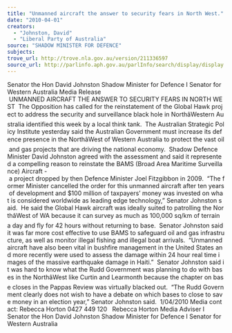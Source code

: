 ```yaml
---
title: "Unmanned aircraft the answer to security fears in North West."
date: "2010-04-01"
creators:
  - "Johnston, David"
  - "Liberal Party of Australia"
source: "SHADOW MINISTER FOR DEFENCE"
subjects:
trove_url: http://trove.nla.gov.au/version/211336597
source_url: http://parlinfo.aph.gov.au/parlInfo/search/display/display.w3p;query=Id%3A%22media/pressrel/G9DW6%22
---
```


 Senator the Hon David Johnston  Shadow Minister for Defence   I   Senator for Western Australia  Media Release   UNMANNED AIRCRAFT THE ANSWER TO SECURITY FEARS IN NORTH WEST  The Opposition has called for the reinstatement of the Global Hawk project to address the security and surveillance black hole in NorthâWestern Australia identified this week by a local think tank.  The Australian Strategic Policy Institute yesterday said the Australian Government must increase its defence presence in the NorthâWest of Western Australia to protect the vast oil and gas projects that are driving the national economy.  Shadow Defence Minister David Johnston agreed with the assessment and said it represented a compelling reason to reinstate the BAMS (Broad Area Maritime Surveillance) Aircraft - a project dropped by then Defence Minister Joel Fitzgibbon in 2009.  “The former Minister cancelled the order for this unmanned aircraft after ten years of development and $100 million of taxpayers’ money was invested on what is considered worldwide as leading edge technology,” Senator Johnston said.  He said the Global Hawk aircraft was ideally suited to patrolling the NorthâWest of WA because it can survey as much as 100,000 sq/km of terrain a day and fly for 42 hours without returning to base.  Senator Johnston said it was far more cost effective to use BAMS to safeguard oil and gas infrastructure, as well as monitor illegal fishing and illegal boat arrivals.  “Unmanned aircraft have also been vital in bushfire management in the United States and more recently were used to assess the damage within 24 hour real time images of the massive earthquake damage in Haiti.”  Senator Johnston said it was hard to know what the Rudd Government was planning to do with bases in the NorthâWest like Curtin and Learmonth because the chapter on base closes in the Pappas Review was virtually blacked out.  “The Rudd Government clearly does not wish to have a debate on which bases to close to save money in an election year,” Senator Johnston said.  1/04/2010 Media contact: Rebecca Horton 0427 449 120   Rebecca Horton Media Adviser   I   Senator the Hon David Johnston Shadow Minister for Defence   I   Senator for Western Australia 

